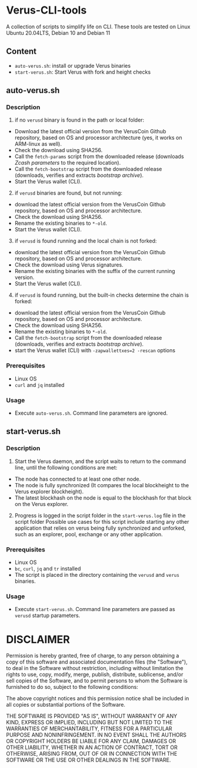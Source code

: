 # Verus-CLI-tools
A collection of scripts to simplify life on CLI.
These tools are tested on Linux Ubuntu 20.04LTS, Debian 10 and Debian 11

## Content
 - `auto-verus.sh`: install or upgrade Verus binaries
 - `start-verus.sh`: Start Verus with fork and height checks

## auto-verus.sh
### Description
1) if no `verusd` binary is found in the path or local folder:
 - Download the latest official version from the VerusCoin Github repository, based on OS and processor architecture (yes, it works on ARM-linux as well).
 - Check the download using SHA256.
 - Call the `fetch-params` script from the downloaded release (downloads *Zcash parameters* to the required location).
 - Call the `fetch-bootstrap` script from the downloaded release (downloads, verifies and extracts *bootstrap archive*).
 - Start the Verus wallet (CLI).
2) if `verusd` binaries are found, but not running:
 - download the latest official version from the VerusCoin Github repository, based on OS and processor architecture.
 - Check the download using SHA256.
 - Rename the existing binaries to `*-old`.
 - Start the Verus wallet (CLI).
3) if `verusd` is found running and the local chain is not forked:
 - download the latest official version from the VerusCoin Github repository, based on OS and processor architecture.
 - Check the download using Verus signatures.
 - Rename the existing binaries with the suffix of the current running version.
 - Start the Verus wallet (CLI).
4) if `verusd` is found running, but the built-in checks determine the chain is forked:
 - download the latest official version from the VerusCoin Github repository, based on OS and processor architecture.
 - Check the download using SHA256.
 - Rename the existing binaries to `*-old`.
 - Call the `fetch-bootstrap` script from the downloaded release (downloads, verifies and extracts *bootstrap archive*).
 - start the Verus wallet (CLI) with `-zapwallettxes=2 -rescan` options
### Prerequisites
 - Linux OS
 - `curl` and `jq` installed
### Usage
 - Execute `auto-verus.sh`. Command line parameters are ignored.

## start-verus.sh
### Description
 1) Start the Verus daemon, and the script waits to return to the command line, until the following conditions are met:
  - The node has connected to at least one other node.
  - The node is fully synchronized (It compares the local blockheight to the Verus explorer blockheight).
  - The latest blockhash on the node is equal to the blockhash for that block on the Verus explorer.
2) Progress is logged in the script folder in the `start-verus.log` file in the script folder
Possible use cases for this script include starting any other application that relies on verus being
fully synchronized and unforked, such as an explorer, pool, exchange or any other application.
### Prerequisites
 - Linux OS
 - `bc`, `curl`, `jq` and `tr` installed
 - The script is placed in the directory containing the `verusd` and `verus` binaries.
### Usage
 - Execute `start-verus.sh`. Command line parameters are passed as `verusd` startup parameters.

# DISCLAIMER
Permission is hereby granted, free of charge, to any person obtaining a copy of this software and associated documentation files (the "Software"), to deal in the Software without restriction, including without limitation the rights to use, copy, modify, merge, publish, distribute, sublicense, and/or sell copies of the Software, and to permit persons to whom the Software is furnished to do so, subject to the following conditions:

The above copyright notices and this permission notice shall be included in all copies or substantial portions of the Software.

THE SOFTWARE IS PROVIDED "AS IS", WITHOUT WARRANTY OF ANY KIND, EXPRESS OR IMPLIED, INCLUDING BUT NOT LIMITED TO THE WARRANTIES OF MERCHANTABILITY, FITNESS FOR A PARTICULAR PURPOSE AND NONINFRINGEMENT. IN NO EVENT SHALL THE AUTHORS OR COPYRIGHT HOLDERS BE LIABLE FOR ANY CLAIM, DAMAGES OR OTHER LIABILITY, WHETHER IN AN ACTION OF CONTRACT, TORT OR OTHERWISE, ARISING FROM, OUT OF OR IN CONNECTION WITH THE SOFTWARE OR THE USE OR OTHER DEALINGS IN THE SOFTWARE.
